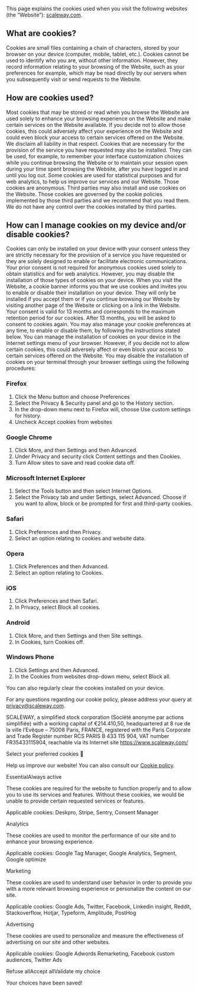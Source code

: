 This page explains the cookies used when you visit the following websites (the “Website”): [scaleway.com](https://www.scaleway.com/en/).

What are cookies?
-----------------

Cookies are small files containing a chain of characters, stored by your browser on your device (computer, mobile, tablet, etc.). Cookies cannot be used to identify who you are, without other information. However, they record information relating to your browsing of the Website, such as your preferences for example, which may be read directly by our servers when you subsequently visit or send requests to the Website.

How are cookies used?
---------------------

Most cookies that may be stored or read when you browse the Website are used solely to enhance your browsing experience on the Website and make certain services on the Website available. If you decide not to allow those cookies, this could adversely affect your experience on the Website and could even block your access to certain services offered on the Website. We disclaim all liability in that respect. Cookies that are necessary for the provision of the service you have requested may also be installed. They can be used, for example, to remember your interface customization choices while you continue browsing the Website or to maintain your session open during your time spent browsing the Website, after you have logged in and until you log out. Some cookies are used for statistical purposes and for web analytics, to help us improve our services and our Website. Those cookies are anonymous. Third parties may also install and use cookies on the Website. Those cookies are governed by the cookie policies implemented by those third parties and we recommend that you read them. We do not have any control over the cookies installed by third parties.

How can I manage cookies on my device and/or disable cookies?
-------------------------------------------------------------

Cookies can only be installed on your device with your consent unless they are strictly necessary for the provision of a service you have requested or they are solely designed to enable or facilitate electronic communications. Your prior consent is not required for anonymous cookies used solely to obtain statistics and for web analytics. However, you may disable the installation of those types of cookies on your device. When you visit the Website, a cookie banner informs you that we use cookies and invites you to enable or disable their installation on your device. They will only be installed if you accept them or if you continue browsing our Website by visiting another page of the Website or clicking on a link in the Website. Your consent is valid for 13 months and corresponds to the maximum retention period for our cookies. After 13 months, you will be asked to consent to cookies again. You may also manage your cookie preferences at any time, to enable or disable them, by following the instructions stated below. You can manage the installation of cookies on your device in the Internet settings menu of your browser. However, if you decide not to allow certain cookies, this could adversely affect or even block your access to certain services offered on the Website. You may disable the installation of cookies on your terminal through your browser settings using the following procedures:

### Firefox

1. Click the Menu button and choose Preferences
2. Select the Privacy & Security panel and go to the History section.
3. In the drop-down menu next to Firefox will, choose Use custom settings for history.
4. Uncheck Accept cookies from websites

### Google Chrome

1. Click More, and then Settings and then Advanced.
2. Under Privacy and security click Content settings and then Cookies.
3. Turn Allow sites to save and read cookie data off.

### Microsoft Internet Explorer

1. Select the Tools button and then select Internet Options.
2. Select the Privacy tab and under Settings, select Advanced. Choose if you want to allow, block or be prompted for first and third-party cookies.

### Safari

1. Click Preferences and then Privacy.
2. Select an option relating to cookies and website data.

### Opera

1. Click Preferences and then Advanced.
2. Select an option relating to Cookies.

### iOS

1. Click Preferences and then Safari.
2. In Privacy, select Block all cookies.

### Android

1. Click More, and then Settings and then Site settings.
2. In Cookies, turn Cookies off.

### Windows Phone

1. Click Settings and then Advanced.
2. In the Cookies from websites drop-down menu, select Block all.

You can also regularly clear the cookies installed on your device.

For any questions regarding our cookie policy, please address your query at [privacy@scaleway.com](mailto:privacy@scaleway.com).

SCALEWAY, a simplified stock corporation (Société anonyme par actions simplifiée) with a working capital of €214.410,50, headquartered at 8 rue de la ville l’Evêque – 75008 Paris, FRANCE, registered with the Paris Corporate and Trade Register number RCS PARIS B 433 115 904, VAT number FR35433115904, reachable via its Internet site https://www.scaleway.com/

Select your preferred cookies 🍪

Help us improve our website! You can also consult our [Cookie policy](https://www.scaleway.com/en/cookie/).

EssentialAlways active

These cookies are required for the website to function properly and to allow you to use its services and features. Without these cookies, we would be unable to provide certain requested services or features.

Applicable cookies: Deskpro, Stripe, Sentry, Consent Manager

Analytics

These cookies are used to monitor the performance of our site and to enhance your browsing experience.

Applicable cookies: Google Tag Manager, Google Analytics, Segment, Google optimize

Marketing

These cookies are used to understand user behavior in order to provide you with a more relevant browsing experience or personalize the content on our site.

Applicable cookies: Google Ads, Twitter, Facebook, Linkedin insight, Reddit, Stackoverflow, Hotjar, Typeform, Amplitude, PostHog

Advertising

These cookies are used to personalize and measure the effectiveness of advertising on our site and other websites.

Applicable cookies: Google Adwords Remarketing, Facebook custom audiences, Twitter Ads

Refuse allAccept allValidate my choice

Your choices have been saved!